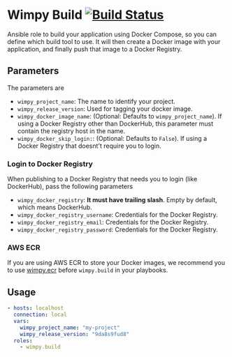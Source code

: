 # Wimpy Build [![Build Status](https://travis-ci.org/wimpy/wimpy.build.svg?branch=master)](https://travis-ci.org/wimpy/wimpy.build)
Ansible role to build your application using Docker Compose, so you can define which build tool to use.
It will then create a Docker image with your application, and finally push that image to a Docker Registry.

## Parameters
The parameters are

  - `wimpy_project_name`: The name to identify your project.
  - `wimpy_release_version`: Used for tagging your docker image.
  - `wimpy_docker_image_name`: (Optional: Defaults to `wimpy_project_name`). If using a Docker Registry other than DockerHub, this parameter must contain the registry host in the name.
  - `wimpy_docker_skip_login:`: (Optional: Defaults to `False`). If using a Docker Registry that doesnt't require you to login.

### Login to Docker Registry
When publishing to a Docker Registry that needs you to login (like DockerHub), pass the following parameters

  - `wimpy_docker_registry`: **It must have trailing slash**. Empty by default, which means DockerHub.
  - `wimpy_docker_registry_username`: Credentials for the Docker Registry.
  - `wimpy_docker_registry_email`: Credentials for the Docker Registry.
  - `wimpy_docker_registry_password`: Credentials for the Docker Registry.

### AWS ECR
If you are using AWS ECR to store your Docker images, we recommend you to use [wimpy.ecr](https://github.com/wimpy/wimpy.ecr) before `wimpy.build` in your playbooks.

## Usage

```yaml
- hosts: localhost
  connection: local
  vars:
    wimpy_project_name: "my-project"
    wimpy_release_version: "9da8s9fud8"
  roles:
    - wimpy.build

```

